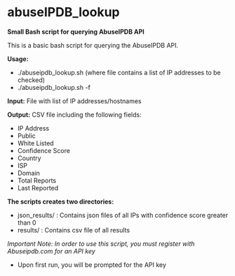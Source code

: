 # abuseIPDB_lookup
**Small Bash script for querying AbuseIPDB API**

This is a basic bash script for querying the AbuseIPDB API. 

**Usage:** 
  - ./abuseipdb_lookup.sh <ip address>
(where file contains a list of IP addresses to be checked)
  - ./abuseipdb_lookup.sh -f <file>

**Input:** File with list of IP addresses/hostnames

**Output:** CSV file including the following fields:
- IP Address
- Public
- White Listed
- Confidence Score
- Country
- ISP
- Domain
- Total Reports
- Last Reported
  
  
  
**The scripts creates two directories:**
- json_results/ : Contains json files of all IPs with confidence score greater than 0
- results/ :      Contains csv file of all results


*Important Note: In order to use this script, you must register with Abuseipdb.com for an API key*
- Upon first run, you will be prompted for the API key
